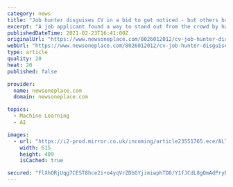 ```yaml
---
category: news
title: "Job hunter disguises CV in a bid to get noticed - but others brand it 'creepy'"
excerpt: "A job applicant found a way to stand out from the crowd by hand-delivering his CV hidden in a box of food for the office - but people were divided as to"
publishedDateTime: 2021-02-23T16:41:00Z
originalUrl: "https://www.newsoneplace.com/8026012012/cv-job-hunter-disguises-noticed-creepy"
webUrl: "https://www.newsoneplace.com/8026012012/cv-job-hunter-disguises-noticed-creepy"
type: article
quality: 20
heat: 20
published: false

provider:
  name: newsoneplace.com
  domain: newsoneplace.com

topics:
  - Machine Learning
  - AI

images:
  - url: "https://i2-prod.mirror.co.uk/incoming/article23551765.ece/ALTERNATES/s615/1_doughnuts.jpg"
    width: 615
    height: 409
    isCached: true

secured: "FlXhORjUqg7CEST8hce2i+o4yqVrZDbGYjimiwphTD8/Y1fJCdL8gQmAdPryBRQMVwyonJGMIrjPwU4u04c8r7WuGRrH2PLi4A+bjMj/Bbrfwg9KAurc5dAPmDpCgfRjZGYYdSIMj6Vg5J0aIxIuDonlraFYsJlbDsojp6tlcc1Mk6hEyfi1TtdbqvQSReMQSJehcM3foJDD4BBv6paWBuba8S7j8taTzcIH5FQNC1pH5PBOaZODDr5p1CHgnu880t/tbmZSrHFXJ2uVYcQLwtClmUiPJN3Dn5ByO90DIhOV7lXejbJu+WOsHq8N6DooklB23NiKEClG0pJJOVuJ49fua9zKaXqc9N15hDVjD6w=;MX443uzULt7wXfYk7h/30A=="
---
```


